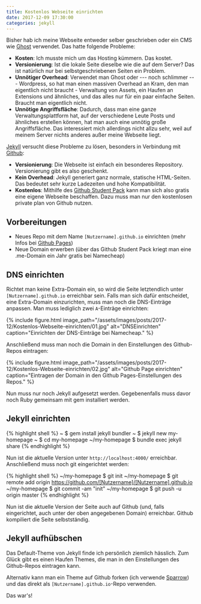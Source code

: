 ```yaml
---
title: Kostenlos Webseite einrichten
date: 2017-12-09 17:30:00
categories: jekyll
---
```


Bisher hab ich meine Webseite entweder selber geschrieben oder ein CMS wie [Ghost](https://ghost.org/) verwendet. Das hatte folgende Probleme:

- **Kosten**: Ich musste mich um das Hosting kümmern. Das kostet.
- **Versionierung**: Ist die lokale Seite dieselbe wie die auf dem Server? Das ist natürlich nur bei selbstgeschriebenen Seiten ein Problem.
- **Unnötiger Overhead**: Verwendet man Ghost oder --- noch schlimmer --- Wordpress, so hat man einen massiven Overhead an Kram, den man eigentlich nicht braucht - Verwaltung von Assets, ein Haufen an Extensions und ähnliches, und das alles nur für ein paar einfache Seiten. Braucht man eigentlich nicht.
- **Unnötige Angriffsfläche**: Dadurch, dass man eine ganze Verwaltungsplattform hat, auf der verschiedene Leute Posts und ähnliches erstellen können, hat man auch eine unnötig große Angriffsfläche. Das interessiert mich allerdings nicht allzu sehr, weil auf meinem Server nichts anderes außer meine Webseite liegt.

[Jekyll](https://jekyllrb.com/) versucht diese Probleme zu lösen, besonders in Verbindung mit [Github](https://github.com/):

- **Versionierung**: Die Webseite ist einfach ein besonderes Repository. Versionierung gibt es also geschenkt.
- **Kein Overhead**: Jekyll generiert ganz normale, statische HTML-Seiten. Das bedeutet sehr kurze Ladezeiten und hohe Kompatibilität.
- **Kostenlos**: Mithilfe des [Github Student Pack](https://education.github.com/pack) kann man sich also gratis eine eigene Webseite beschaffen. Dazu muss man nur den kostenlosen private plan von Github nutzen.


## Vorbereitungen

- Neues Repo mit dem Name `[Nutzername].github.io` einrichten (mehr Infos bei [Github Pages](https://pages.github.com/))
- Neue Domain erwerben (über das Github Student Pack kriegt man eine .me-Domain ein Jahr gratis bei Namecheap)

## DNS einrichten

Richtet man keine Extra-Domain ein, so wird die Seite letztendlich unter `[Nutzername].github.io` erreichbar sein.
Falls man sich dafür entscheidet, eine Extra-Domain einzurichten, muss man noch die DNS-Einträge anpassen. Man muss lediglich zwei `A`-Einträge einrichten:

{% include figure.html image_path="/assets/images/posts/2017-12/Kostenlos-Webseite-einrichten/01.jpg" alt="DNSEinrichten" caption="Einrichten der DNS-Einträge bei Namecheap." %}

Anschließend muss man noch die Domain in den Einstellungen des Github-Repos eintragen:

{% include figure.html image_path="/assets/images/posts/2017-12/Kostenlos-Webseite-einrichten/02.jpg" alt="Github Page einrichten" caption="Eintragen der Domain in den Github Pages-Einstellungen des Repos." %}

Nun muss nur noch Jekyll aufgesetzt werden. Gegebenenfalls muss davor noch Ruby gemeinsam mit gem installiert werden.

## Jekyll einrichten

{% highlight shell %}
~ $ gem install jekyll bundler
~ $ jekyll new my-homepage
~ $ cd my-homepage
~/my-homepage $ bundle exec jekyll share
{% endhighlight %}


Nun ist die aktuelle Version unter `http://localhost:4000/` erreichbar.
Anschließend muss noch git eingerichtet werden:

{% highlight shell %}
~/my-homepage $ git init
~/my-homepage $ git remote add origin https://github.com/[Nutzername]/[Nutzername].github.io
~/my-homepage $ git commit -am "init"
~/my-homepage $ git push -u origin master
{% endhighlight %}

Nun ist die aktuelle Version der Seite auch auf Github (und, falls eingerichtet, auch unter der oben angegebenen Domain) erreichbar. Github kompiliert die Seite selbstständig.

## Jekyll aufhübschen

Das Default-Theme von Jekyll finde ich persönlich ziemlich hässlich. Zum Glück gibt es einen Haufen Themes, die man in den Einstellungen des Github-Repos eintragen kann.

Alternativ kann man ein Theme auf Github forken (ich verwende [Sparrow](https://github.com/lingxz/sparrow)) und das direkt als `[Nutzername].github.io`-Repo verwenden.

Das war's!
